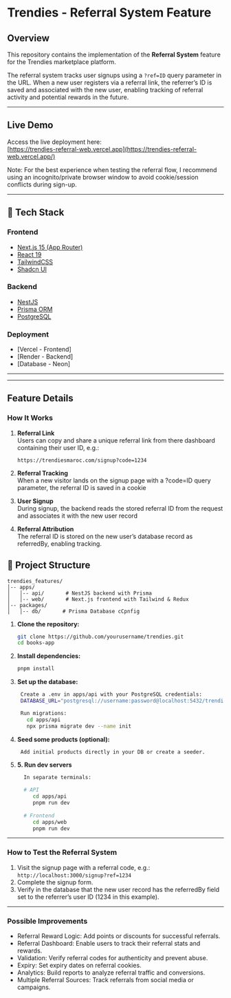 # Trendies - Referral System Feature

## Overview

This repository contains the implementation of the **Referral System** feature for the Trendies marketplace platform.

The referral system tracks user signups using a `?ref=ID` query parameter in the URL. When a new user registers via a referral link, the referrer’s ID is saved and associated with the new user, enabling tracking of referral activity and potential rewards in the future.

---

## Live Demo

Access the live deployment here:  
[https://trendies-referral-web.vercel.app](https://trendies-referral-web.vercel.app/)

Note: For the best experience when testing the referral flow, I recommend using an incognito/private browser window to avoid cookie/session conflicts during sign-up.

---

## 🔧 Tech Stack

### Frontend
- [Next.js 15 (App Router)](https://nextjs.org/)
- [React 19](https://react.dev/)
- [TailwindCSS](https://tailwindcss.com/)
- [Shadcn UI](https://ui.shadcn.com/)

### Backend
- [NestJS](https://nestjs.com/)
- [Prisma ORM](https://www.prisma.io/)
- [PostgreSQL](https://www.postgresql.org/)

### Deployment
- [Vercel - Frontend] 
- [Render - Backend]
- [Database - Neon]

---

---

## Feature Details

### How It Works

1. **Referral Link**  
   Users can copy and share a unique referral link from there dashboard containing their user ID, e.g.:

   ```text
   https://trendiesmaroc.com/signup?code=1234

2. **Referral Tracking**  
  When a new visitor lands on the signup page with a ?code=ID query parameter, the referral ID is saved in a cookie
  
3. **User Signup**  
During signup, the backend reads the stored referral ID from the request and associates it with the new user record

4. **Referral Attribution**  
The referral ID is stored on the new user’s database record as referredBy, enabling tracking.


## 📁 Project Structure
```
trendies_features/
│-- apps/
│   │-- api/       # NestJS backend with Prisma 
│   │-- web/       # Next.js frontend with Tailwind & Redux
│-- packages/          
│   │-- db/       # Prisma Database cCpnfig
```



1. **Clone the repository:**
   ```sh
   git clone https://github.com/yourusername/trendies.git
   cd books-app
   ```

2. **Install dependencies:**
   ```sh
   pnpm install
   ```

3. **Set up the database:**
   ```sh
    Create a .env in apps/api with your PostgreSQL credentials:
    DATABASE_URL="postgresql://username:password@localhost:5432/trendies"
   
    Run migrations:
      cd apps/api
      npx prisma migrate dev --name init
   ```
   
4. **Seed some products (optional):**
   ```sh
    Add initial products directly in your DB or create a seeder.
   ```

5. **5. Run dev servers**
   ```sh
     In separate terminals:
   
     # API
        cd apps/api
        pnpm run dev
      
     # Frontend
        cd apps/web
        pnpm run dev
   ```

---

### How to Test the Referral System

1. Visit the signup page with a referral code, e.g.:
     ```http://localhost:3000/signup?ref=1234 ```
2. Complete the signup form.
3. Verify in the database that the new user record has the referredBy field set to the referrer’s user ID (1234 in this example).

---

### Possible Improvements
 
- Referral Reward Logic: Add points or discounts for successful referrals.
- Referral Dashboard: Enable users to track their referral stats and rewards.
- Validation: Verify referral codes for authenticity and prevent abuse.
- Expiry: Set expiry dates on referral cookies.
- Analytics: Build reports to analyze referral traffic and conversions.
- Multiple Referral Sources: Track referrals from social media or campaigns.

